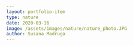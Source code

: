 ```yaml
---
layout: portfolio-item
type: nature
date: 2020-03-16
image: /assets/images/nature/nature_photo.JPG
author: Susana Madruga
---
```


